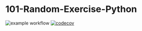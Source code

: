 # 101-Random-Exercise-Python
![example workflow](https://github.com/Hradkafeira/101-Random-Exercise-Python/actions/workflows/python-app.yml/badge.svg)
[![codecov](https://codecov.io/gh/Hradkafeira/101-Random-Exercise-Python/branch/main/graph/badge.svg?token=TSLIR06HGE)](https://codecov.io/gh/Hradkafeira/101-Random-Exercise-Python)
